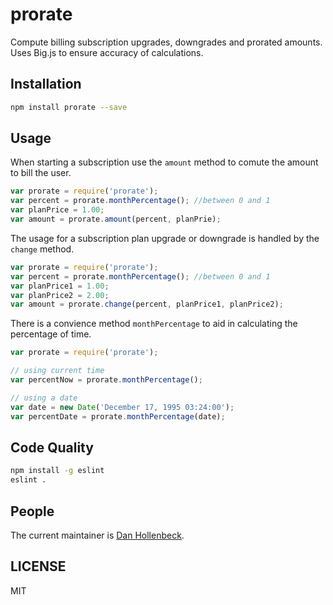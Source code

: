 # prorate

Compute billing subscription upgrades, downgrades and prorated amounts. Uses Big.js to ensure accuracy of calculations.

## Installation

```bash
npm install prorate --save
```

## Usage

When starting a subscription use the `amount` method to comute the amount to bill the user.

```javascript
var prorate = require('prorate');
var percent = prorate.monthPercentage(); //between 0 and 1
var planPrice = 1.00;
var amount = prorate.amount(percent, planPrie);
```

The usage for a subscription plan upgrade or downgrade is handled by the `change` method.

```javascript
var prorate = require('prorate');
var percent = prorate.monthPercentage(); //between 0 and 1
var planPrice1 = 1.00;
var planPrice2 = 2.00;
var amount = prorate.change(percent, planPrice1, planPrice2);
```

There is a convience method `monthPercentage` to aid in calculating the percentage of time.

```javascript
var prorate = require('prorate');

// using current time
var percentNow = prorate.monthPercentage();

// using a date
var date = new Date('December 17, 1995 03:24:00');
var percentDate = prorate.monthPercentage(date);

```

## Code Quality
```bash
npm install -g eslint
eslint .
```

## People

The current maintainer is [Dan Hollenbeck](https://github.com/dhollenbeck).

## LICENSE

MIT